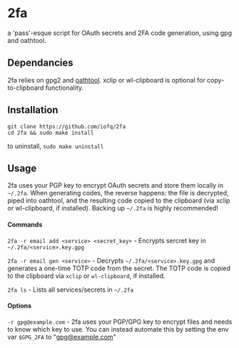 # 2fa
a 'pass'-esque script for OAuth secrets and 2FA code generation, using gpg and oathtool.

## Dependancies
2fa relies on gpg2 and [oathtool](https://www.nongnu.org/oath-toolkit/index.html). xclip or wl-clipboard is optional for copy-to-clipboard functionality.

## Installation
```
git clone https://github.com/iofq/2fa
cd 2fa && sudo make install
```
to uninstall, `sudo make uninstall`

## Usage
2fa uses your PGP key to encrypt OAuth secrets and store them locally in `~/.2fa`. When generating codes, the reverse happens: the file is decrypted, piped into oathtool, and the resulting code copied to the clipboard (via xclip or wl-clipboard, if installed). Backing up `~/.2fa` is highly recommended!

#### Commands
`2fa -r email add <service> <secret_key>` - Encrypts sercret key in `~/.2fa/<service>.key.gpg`

`2fa -r email gen <service>` -  Decrypts `~/.2fa/<service>.key.gpg` and generates a one-time TOTP code from the secret. The TOTP code is copied to the clipboard via `xclip` or `wl-clipboard`, if installed.

`2fa ls` - Lists all services/secrets in `~/.2fa`

#### Options
`-r gpg@example.com` - 2fa uses your PGP/GPG key to encrypt files and needs to know which key to use. You can instead automate this by setting the env var `$GPG_2FA` to "gpg@example.com"

